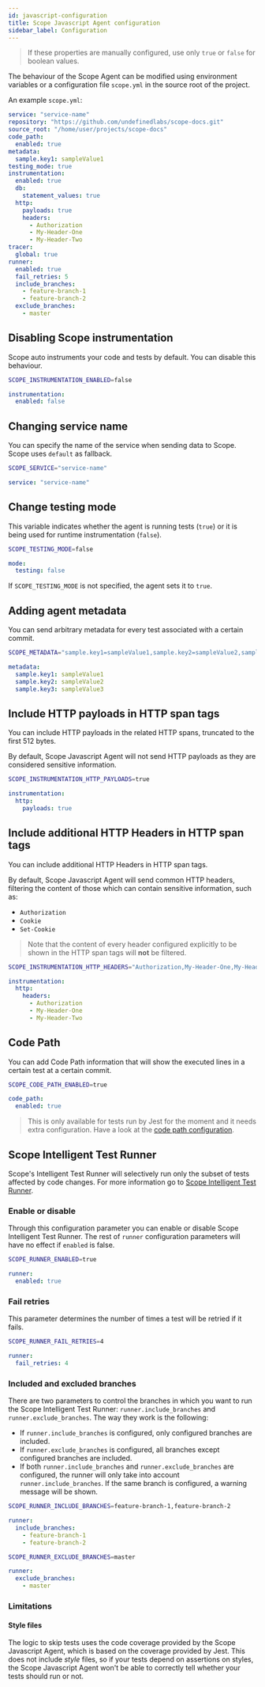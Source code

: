 ```yaml
---
id: javascript-configuration
title: Scope Javascript Agent configuration
sidebar_label: Configuration
---
```


> If these properties are manually configured, use only `true` or `false` for boolean values.

The behaviour of the Scope Agent can be modified using environment variables or a configuration file `scope.yml` in the source root of the project.

An example `scope.yml`:

```yaml
service: "service-name"
repository: "https://github.com/undefinedlabs/scope-docs.git"
source_root: "/home/user/projects/scope-docs"
code_path:
  enabled: true
metadata:
  sample.key1: sampleValue1
testing_mode: true
instrumentation:
  enabled: true
  db:
    statement_values: true
  http:
    payloads: true
    headers:
      - Authorization
      - My-Header-One
      - My-Header-Two
tracer:
  global: true
runner:
  enabled: true
  fail_retries: 5
  include_branches:
    - feature-branch-1
    - feature-branch-2
  exclude_branches:
    - master
```

## Disabling Scope instrumentation

Scope auto instruments your code and tests by default. You can disable this behaviour.

<!--DOCUSAURUS_CODE_TABS-->
<!--Environment Variable-->

```sh
SCOPE_INSTRUMENTATION_ENABLED=false
```

<!--YAML Configuration File-->

```yaml
instrumentation:
  enabled: false
```

<!--END_DOCUSAURUS_CODE_TABS-->

## Changing service name

You can specify the name of the service when sending data to Scope. Scope uses `default` as fallback.

<!--DOCUSAURUS_CODE_TABS-->
<!--Environment Variable-->

```sh
SCOPE_SERVICE="service-name"
```

<!--YAML Configuration File-->

```yaml
service: "service-name"
```

<!--END_DOCUSAURUS_CODE_TABS-->

## Change testing mode

This variable indicates whether the agent is running tests (`true`) or it is being used for runtime instrumentation (`false`).

<!--DOCUSAURUS_CODE_TABS-->
<!--Environment Variable-->

```sh
SCOPE_TESTING_MODE=false
```

<!--YAML Configuration File-->

```yaml
mode:
  testing: false
```

<!--END_DOCUSAURUS_CODE_TABS-->

If `SCOPE_TESTING_MODE` is not specified, the agent sets it to `true`.

## Adding agent metadata

You can send arbitrary metadata for every test associated with a certain commit.

<!--DOCUSAURUS_CODE_TABS-->
<!--Environment Variable-->

```sh
SCOPE_METADATA="sample.key1=sampleValue1,sample.key2=sampleValue2,sample.key3=sampleValue3"
```

<!--YAML Configuration File-->

```yaml
metadata:
  sample.key1: sampleValue1
  sample.key2: sampleValue2
  sample.key3: sampleValue3
```

<!--END_DOCUSAURUS_CODE_TABS-->

## Include HTTP payloads in HTTP span tags

You can include HTTP payloads in the related HTTP spans, truncated to the first 512 bytes.

By default, Scope Javascript Agent will not send HTTP payloads as they are considered sensitive information.

<!--DOCUSAURUS_CODE_TABS-->
<!--Environment Variable-->

```sh
SCOPE_INSTRUMENTATION_HTTP_PAYLOADS=true
```

<!--YAML Configuration File-->

```yaml
instrumentation:
  http:
    payloads: true
```

<!--END_DOCUSAURUS_CODE_TABS-->

## Include additional HTTP Headers in HTTP span tags

You can include additional HTTP Headers in HTTP span tags.

By default, Scope Javascript Agent will send common HTTP headers, filtering the content of those which can contain sensitive information, such as:

- `Authorization`
- `Cookie`
- `Set-Cookie`

> Note that the content of every header configured explicitly to be shown in the HTTP span tags will **not** be filtered.

<!--DOCUSAURUS_CODE_TABS-->
<!--Environment Variable-->

```sh
SCOPE_INSTRUMENTATION_HTTP_HEADERS="Authorization,My-Header-One,My-Header-Two"
```

<!--YAML Configuration File-->

```yaml
instrumentation:
  http:
    headers:
      - Authorization
      - My-Header-One
      - My-Header-Two
```

<!--END_DOCUSAURUS_CODE_TABS-->

## Code Path

You can add Code Path information that will show the executed lines in a certain test at a certain commit.

<!--DOCUSAURUS_CODE_TABS-->
<!--Environment Variable-->

```sh
SCOPE_CODE_PATH_ENABLED=true
```

<!--YAML Configuration File-->

```yaml
code_path:
  enabled: true
```

<!--END_DOCUSAURUS_CODE_TABS-->

> This is only available for tests run by Jest for the moment and it needs extra configuration. Have a look at the [code path configuration](javascript-installation#code-path).

## Scope Intelligent Test Runner

Scope's Intelligent Test Runner will selectively run only the subset of tests affected by code changes. For more information go to [Scope Intelligent Test Runner](intelligent-test-runner).

### Enable or disable

Through this configuration parameter you can enable or disable Scope Intelligent Test Runner. The rest of `runner` configuration parameters will have no effect if `enabled` is false.

<!--DOCUSAURUS_CODE_TABS-->
<!--Environment Variable-->

```sh
SCOPE_RUNNER_ENABLED=true
```

<!--YAML Configuration File-->

```yaml
runner:
  enabled: true
```

<!--END_DOCUSAURUS_CODE_TABS-->

### Fail retries

This parameter determines the number of times a test will be retried if it fails.

<!--DOCUSAURUS_CODE_TABS-->
<!--Environment Variable-->

```sh
SCOPE_RUNNER_FAIL_RETRIES=4
```

<!--YAML Configuration File-->

```yaml
runner:
  fail_retries: 4
```

<!--END_DOCUSAURUS_CODE_TABS-->

### Included and excluded branches

There are two parameters to control the branches in which you want to run the Scope Intelligent Test Runner: `runner.include_branches` and `runner.exclude_branches`. The way they work is the following:

- If `runner.include_branches` is configured, only configured branches are included.
- If `runner.exclude_branches` is configured, all branches except configured branches are included.
- If both `runner.include_branches` and `runner.exclude_branches` are configured, the runner will only take into account `runner.include_branches`. If the same branch is configured, a warning message will be shown.

<!--DOCUSAURUS_CODE_TABS-->
<!--Environment Variable-->

```sh
SCOPE_RUNNER_INCLUDE_BRANCHES=feature-branch-1,feature-branch-2
```

<!--YAML Configuration File-->

```yaml
runner:
  include_branches:
    - feature-branch-1
    - feature-branch-2
```

<!--END_DOCUSAURUS_CODE_TABS-->

<!--DOCUSAURUS_CODE_TABS-->
<!--Environment Variable-->

```sh
SCOPE_RUNNER_EXCLUDE_BRANCHES=master
```

<!--YAML Configuration File-->

```yaml
runner:
  exclude_branches:
    - master
```

<!--END_DOCUSAURUS_CODE_TABS-->

### Limitations

#### Style files

The logic to skip tests uses the code coverage provided by the Scope Javascript Agent, which is based on the coverage provided by Jest. This does not include _style_ files, so if your tests depend on assertions on styles, the Scope Javascript Agent won't be able to correctly tell whether your tests should run or not.
